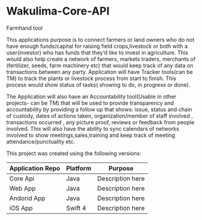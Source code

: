 # Wakulima-Core-API
Farmhand tool

This applications purpose is to connect farmers or land owners who do not have enough funds/capital for raising field crops,livestock or both with a user(investor) who has funds that they’d like to invest in agriculture. This would also help create a network of farmers, markets traders, merchants of (fertilizer, seeds, farm machinery etc) that would keep track of any data on transactions between any party. Application will have Tracker tools(can be TM) to track the plants or livestock process from start to finish. This process would show status of tasks( showing to do, in progress or done).

The Application will also have an Accountability tool(Usable in other projects- can be TM) that will be used to provide transparency and accountability by providing a follow up that shows: issue, status and chain of custody, dates of actions taken, organization/member of staff involved , transactions occurred , any picture proof, reviews or feedback from people involved. This will also have the ability to sync calendars of networks involved to show meetings,sales,training and keep track of meeting attendance/punctuality etc.

This project was created using the following versions:

Application Repo| Platform | Purpose
------------ |------------------|-------------
Core Api | Java | Description here
Web App | Java | Description here
Andorid App | Java | Description here
iOS App | Swift 4 | Description here
